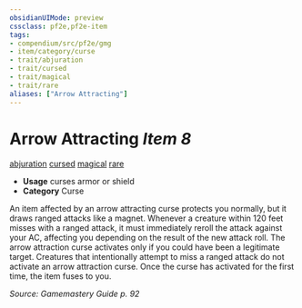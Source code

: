 ```yaml
---
obsidianUIMode: preview
cssclass: pf2e,pf2e-item
tags:
- compendium/src/pf2e/gmg
- item/category/curse
- trait/abjuration
- trait/cursed
- trait/magical
- trait/rare
aliases: ["Arrow Attracting"]
---
```

# Arrow Attracting *Item 8*  
[abjuration](../../../rules/traits/abjuration.md)  [cursed](../../../rules/traits/cursed-gmg.md)  [magical](../../../rules/traits/magical.md)  [rare](../../../rules/traits/rare.md)  

- **Usage** curses armor or shield
- **Category** Curse

An item affected by an arrow attracting curse protects you normally, but it draws ranged attacks like a magnet. Whenever a creature within 120 feet misses with a ranged attack, it must immediately reroll the attack against your AC, affecting you depending on the result of the new attack roll. The arrow attraction curse activates only if you could have been a legitimate target. Creatures that intentionally attempt to miss a ranged attack do not activate an arrow attraction curse. Once the curse has activated for the first time, the item fuses to you.

*Source: Gamemastery Guide p. 92*